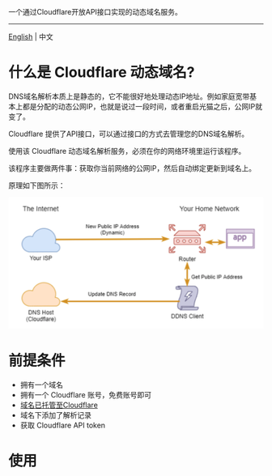 一个通过Cloudflare开放API接口实现的动态域名服务。

---
[English](./README.md) | 中文

# 什么是 Cloudflare 动态域名?

DNS域名解析本质上是静态的，它不能很好地处理动态IP地址。例如家庭宽带基本上都是分配的动态公网IP，也就是说过一段时间，或者重启光猫之后，公网IP就变了。

Cloudflare 提供了API接口，可以通过接口的方式去管理您的DNS域名解析。

使用该 Cloudflare 动态域名解析服务，必须在你的网络环境里运行该程序。

该程序主要做两件事：获取你当前网络的公网IP，然后自动绑定更新到域名上。

原理如下图所示：

![](images/ddns.png)

# 前提条件
- 拥有一个域名
- 拥有一个 Cloudflare 账号，免费账号即可
- [域名已托管至Cloudflare](https://www.google.com.hk/search?q=cloudflare+%E5%9F%9F%E5%90%8D%E6%89%98%E7%AE%A1)
- 域名下添加了解析记录
- 获取 Cloudflare API token

# 使用

